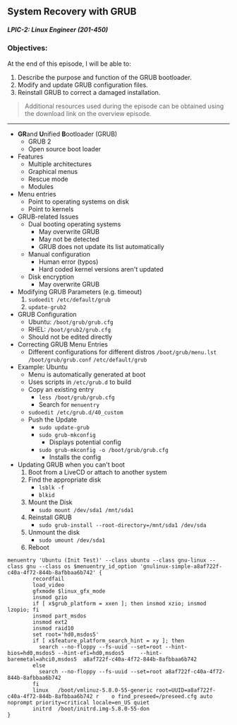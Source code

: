 ## System Recovery with GRUB  
##### LPIC-2: Linux Engineer (201-450)  

### Objectives:  

At the end of this episode, I will be able to:  

1. Describe the purpose and function of the GRUB bootloader.
2. Modify and update GRUB configuration files. 
3. Reinstall GRUB to correct a damaged installation.

>Additional resources used during the episode can be obtained using the download link on the overview episode.  

-----------------------------------------------------------

* **GR**and **U**nified **B**ootloader (GRUB)
	+ GRUB 2
	+ Open source boot loader
* Features
	+ Multiple architectures
	+ Graphical menus
	+ Rescue mode
	+ Modules
* Menu entries
	+ Point to operating systems on disk
	+ Point to kernels
* GRUB-related Issues
	+ Dual booting operating systems
		- May overwrite GRUB
		- May not be detected
		- GRUB does not update its list automatically
	+ Manual configuration
		- Human error (typos)
		- Hard coded kernel versions aren't updated
	+ Disk encryption
		- May overwrite GRUB
* Modifying GRUB Parameters (e.g. timeout)
	1. `sudoedit /etc/default/grub`
	2. `update-grub2`
* GRUB Configuration
	+ Ubuntu: `/boot/grub/grub.cfg`
	+ RHEL: `/boot/grub2/grub.cfg`
	+ Should not be edited directly
* Correcting GRUB Menu Entries
	+ Different configurations for different distros
		`/boot/grub/menu.lst` 
		`/boot/grub/grub.conf`
		`/etc/default/grub`
* Example: Ubuntu
	+ Menu is automatically generated at boot
	+ Uses scripts in `/etc/grub.d` to build
	+ Copy an existing entry
		- `less /boot/grub/grub.cfg`
		- Search for `menuentry`
	+ `sudoedit /etc/grub.d/40_custom`
	+ Push the Update
		- `sudo update-grub`
		- `sudo grub-mkconfig`
			+ Displays potential config
		- `sudo grub-mkconfig -o /boot/grub/grub.cfg`
			+ Installs the config
* Updating GRUB when you can't boot
	1. Boot from a LiveCD or attach to another system
	2. Find the appropriate disk
		- `lsblk -f`
		- `blkid`
	3. Mount the Disk
		- `sudo mount /dev/sda1 /mnt/sda1`
	4. Reinstall GRUB
		- `sudo grub-install --root-directory=/mnt/sda1 /dev/sda`
	5. Unmount the disk
		- `sudo umount /dev/sda1`
	6. Reboot

```
menuentry 'Ubuntu (Init Test)' --class ubuntu --class gnu-linux --class gnu --class os $menuentry_id_option 'gnulinux-simple-a8af722f-c40a-4f72-844b-8afbbaa6b742' {
        recordfail
        load_video
        gfxmode $linux_gfx_mode
        insmod gzio
        if [ x$grub_platform = xxen ]; then insmod xzio; insmod lzopio; fi
        insmod part_msdos
        insmod ext2
        insmod raid10
        set root='hd0,msdos5'
        if [ x$feature_platform_search_hint = xy ]; then
          search --no-floppy --fs-uuid --set=root --hint-bios=hd0,msdos5 --hint-efi=hd0,msdos5     --hint-baremetal=ahci0,msdos5  a8af722f-c40a-4f72-844b-8afbbaa6b742
        else
          search --no-floppy --fs-uuid --set=root a8af722f-c40a-4f72-844b-8afbbaa6b742
        fi
        linux   /boot/vmlinuz-5.8.0-55-generic root=UUID=a8af722f-c40a-4f72-844b-8afbbaa6b742 r    o find_preseed=/preseed.cfg auto noprompt priority=critical locale=en_US quiet
        initrd  /boot/initrd.img-5.8.0-55-don
}
```